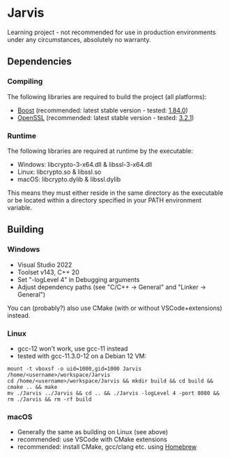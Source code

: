 # Jarvis

Learning project - not recommended for use in production environments under any circumstances, absolutely no warranty.

## Dependencies

### Compiling

The following libraries are required to build the project (all platforms):

- [Boost](https://www.boost.org) (recommended: latest stable version - tested: [1.84.0](https://www.boost.org/users/history/version_1_84_0.html))
- [OpenSSL](https://www.openssl.org) (recommended: latest stable version - tested: [3.2.1](https://slproweb.com/products/Win32OpenSSL.html))

### Runtime

The following libraries are required at runtime by the executable:

- Windows: libcrypto-3-x64.dll & libssl-3-x64.dll
- Linux: libcrypto.so & libssl.so
- macOS: libcrypto.dylib & libssl.dylib

This means they must either reside in the same directory as the executable or be located within a directory specified in your PATH environment variable.

## Building

### Windows

- Visual Studio 2022
- Toolset v143,  C++ 20
- Set "-logLevel 4" in Debugging arguments
- Adjust dependency paths (see "C/C++ -> General" and "Linker -> General")

You can (probably?) also use CMake (with or without VSCode+extensions) instead.

### Linux

- gcc-12 won't work, use gcc-11 instead
- tested with gcc-11.3.0-12 on a Debian 12 VM:

```
mount -t vboxsf -o uid=1000,gid=1000 Jarvis /home/<username>/workspace/Jarvis 
cd /home/<username>/workspace/Jarvis && mkdir build && cd build && cmake .. && make 
mv ./Jarvis ../Jarvis && cd .. && ./Jarvis -logLevel 4 -port 8080 && rm ./Jarvis && rm -rf build
```

### macOS

- Generally the same as building on Linux (see above)
- recommended: use VSCode with CMake extensions
- recommended: install CMake, gcc/clang etc. using [Homebrew](https://brew.sh)
